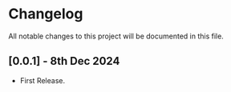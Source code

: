 # Changelog

All notable changes to this project will be documented in this file.

## [0.0.1] - 8th Dec 2024 
- First Release.
